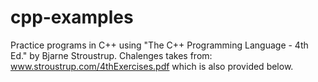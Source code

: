 # cpp-examples
Practice programs in C++ using "The C++ Programming Language - 4th Ed." by Bjarne Stroustrup. Chalenges takes from: www.stroustrup.com/4thExercises.pdf which is also provided below.
